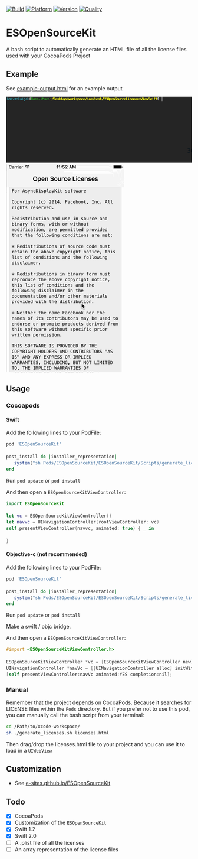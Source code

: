 [![Build](https://travis-ci.org/e-sites/ESOpenSourceKit.svg)](https://travis-ci.org/e-sites/ESOpenSourceKit)
[![Platform](https://cocoapod-badges.herokuapp.com/p/ESOpenSourceKit/badge.png)](http://cocoadocs.org/docsets/ESOpenSourceKit)
[![Version](https://cocoapod-badges.herokuapp.com/v/ESOpenSourceKit/badge.png)](http://cocoadocs.org/docsets/ESOpenSourceKit)
[![Quality](https://apps.e-sites.nl/cocoapodsquality/ESOpenSourceKit/badge.svg?001)](https://cocoapods.org/pods/ESOpenSourceKit/quality)

# ESOpenSourceKit
A bash script to automatically generate an HTML file of all the license files used with your CocoaPods Project

## Example

See [example-output.html](http://htmlpreview.github.io/?https://github.com/e-sites/ESOpenSourceKit/blob/master/Example/example-output.html) for an example output

![](Assets/pod-update.gif) ![](Assets/example.gif) 

## Usage

### Cocoapods

#### Swift
Add the following lines to your PodFile:

```ruby
pod 'ESOpenSourceKit'

post_install do |installer_representation|
   system("sh Pods/ESOpenSourceKit/ESOpenSourceKit/Scripts/generate_licenses.sh")
end
```
Run `pod update` or `pod install`

And then open a `ESOpenSourceKitViewController`:

```swift
import ESOpenSourceKit
        
let vc = ESOpenSourceKitViewController()
let navvc = UINavigationController(rootViewController: vc)
self.presentViewController(navvc, animated: true) { _ in
    
}
```

#### Objective-c (not recommended)
Add the following lines to your PodFile:

```ruby
pod 'ESOpenSourceKit'

post_install do |installer_representation|
   system("sh Pods/ESOpenSourceKit/ESOpenSourceKit/Scripts/generate_licenses.sh")
end
```

Run `pod update` or `pod install`

Make a swift / objc bridge.

And then open a `ESOpenSourceKitViewController`:

```objective-c
#import <ESOpenSourceKitViewController.h>

ESOpenSourceKitViewController *vc = [ESOpenSourceKitViewController new];
UINavigationController *navVc = [[UINavigationController alloc] initWithRootViewController:vc];
[self presentViewController:navVc animated:YES completion:nil];
```


### Manual 
Remember that the project depends on CocoaPods. Because it searches for LICENSE files within the `Pods` directory.
But if you prefer not to use this pod, you can manually call the bash script from your terminal:

```bash
cd /Path/to/xcode-workspace/
sh ./generate_licenses.sh licenses.html
```

Then drag/drop the licenses.html file to your project and you can use it to load in a `UIWebView`

## Customization
- See [e-sites.github.io/ESOpenSourceKit](http://e-sites.github.io/ESOpenSourceKit/Classes.html)


## Todo

- [x] CocoaPods
- [x] Customization of the `ESOpenSourceKit`
- [x] Swift 1.2
- [x] Swift 2.0
- [ ] A .plist file of all the licenses
- [ ] An array representation of the license files

